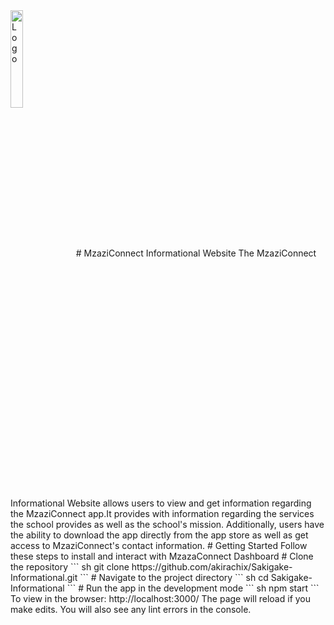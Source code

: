 <img alt="Logo" align="center" src="https://res.cloudinary.com/dtu8pkzkp/image/upload/v1693517211/one_ov7azy.svg" width="20%"/>
# MzaziConnect Informational Website
The MzaziConnect Informational Website allows users to view and get information regarding the MzaziConnect app.It provides with information regarding the services the school provides as well as the school's mission. Additionally, users have the ability to download the app directly from the app store as well as get access to MzaziConnect's contact information. 
# Getting Started
Follow these steps to install and interact with MzazaConnect Dashboard
# Clone the repository
``` sh
git clone https://github.com/akirachix/Sakigake-Informational.git
```
# Navigate to the project directory
``` sh
cd Sakigake-Informational
```
# Run the app in the development mode
``` sh
 npm start
 ```
To view in the browser: http://localhost:3000/
The page will reload if you make edits.
You will also see any lint errors in the console.